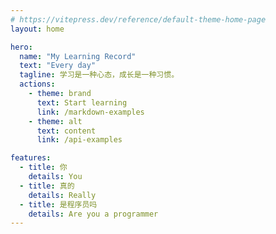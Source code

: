 ```yaml
---
# https://vitepress.dev/reference/default-theme-home-page
layout: home

hero:
  name: "My Learning Record"
  text: "Every day"
  tagline: 学习是一种心态，成长是一种习惯。
  actions:
    - theme: brand
      text: Start learning
      link: /markdown-examples
    - theme: alt
      text: content
      link: /api-examples

features:
  - title: 你
    details: You
  - title: 真的
    details: Really
  - title: 是程序员吗
    details: Are you a programmer
---
```


